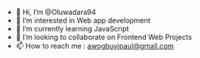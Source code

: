- 👋 Hi, I’m @Oluwadara94
- 👀 I’m interested in Web app development
- 🌱 I’m currently learning JavaScript
- 💞️ I’m looking to collaborate on Frontend Web Projects
- 📫 How to reach me : awogbuyipaul@gmail.com

<!---
Oluwadara94/Oluwadara94 is a ✨ special ✨ repository because its `README.md` (this file) appears on your GitHub profile.
You can click the Preview link to take a look at your changes.
--->

